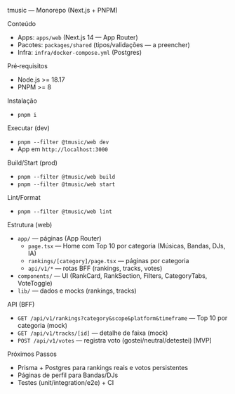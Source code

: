 tmusic — Monorepo (Next.js + PNPM)

Conteúdo

- Apps: `apps/web` (Next.js 14 — App Router)
- Pacotes: `packages/shared` (tipos/validações — a preencher)
- Infra: `infra/docker-compose.yml` (Postgres)

Pré‑requisitos

- Node.js >= 18.17
- PNPM >= 8

Instalação

- `pnpm i`

Executar (dev)

- `pnpm --filter @tmusic/web dev`
- App em `http://localhost:3000`

Build/Start (prod)

- `pnpm --filter @tmusic/web build`
- `pnpm --filter @tmusic/web start`

Lint/Format

- `pnpm --filter @tmusic/web lint`

Estrutura (web)

- `app/` — páginas (App Router)
  - `page.tsx` — Home com Top 10 por categoria (Músicas, Bandas, DJs, IA)
  - `rankings/[category]/page.tsx` — páginas por categoria
  - `api/v1/*` — rotas BFF (rankings, tracks, votes)
- `components/` — UI (RankCard, RankSection, Filters, CategoryTabs, VoteToggle)
- `lib/` — dados e mocks (rankings, tracks)

API (BFF)

- `GET /api/v1/rankings?category&scope&platform&timeframe` — Top 10 por categoria (mock)
- `GET /api/v1/tracks/[id]` — detalhe de faixa (mock)
- `POST /api/v1/votes` — registra voto (gostei/neutral/detestei) [MVP]

Próximos Passos

- Prisma + Postgres para rankings reais e votos persistentes
- Páginas de perfil para Bandas/DJs
- Testes (unit/integration/e2e) + CI

